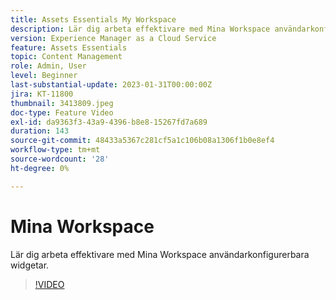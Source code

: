 ```yaml
---
title: Assets Essentials My Workspace
description: Lär dig arbeta effektivare med Mina Workspace användarkonfigurerbara widgetar.
version: Experience Manager as a Cloud Service
feature: Assets Essentials
topic: Content Management
role: Admin, User
level: Beginner
last-substantial-update: 2023-01-31T00:00:00Z
jira: KT-11800
thumbnail: 3413809.jpeg
doc-type: Feature Video
exl-id: da9363f3-43a9-4396-b8e8-15267fd7a689
duration: 143
source-git-commit: 48433a5367c281cf5a1c106b08a1306f1b0e8ef4
workflow-type: tm+mt
source-wordcount: '28'
ht-degree: 0%

---
```


# Mina Workspace

Lär dig arbeta effektivare med Mina Workspace användarkonfigurerbara widgetar.

>[!VIDEO](https://video.tv.adobe.com/v/3413809?quality=12&learn=on)
